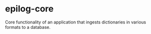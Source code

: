 # epilog-core
Core functionality of an application that ingests dictionaries in various formats to a database.
